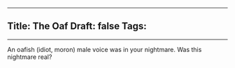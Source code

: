 
---
Title: The Oaf
Draft: false
Tags:
  - 
---

An oafish (idiot, moron) male voice was in your nightmare. Was this nightmare real?
